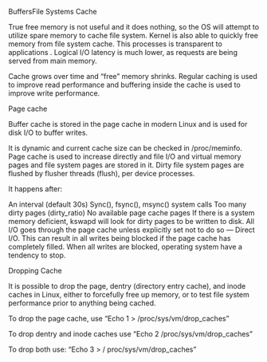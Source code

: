 BuffersFile Systems Cache

True free memory is not useful and it does nothing, so the OS will attempt to utilize spare memory to cache file system. Kernel is also able to quickly free memory from file system cache. This processes is transparent to applications . Logical I/O latency is much lower, as requests are being served from main memory.

Cache grows over time and “free” memory shrinks. Regular caching is used to improve read performance and buffering inside the cache is used to improve write performance.

Page cache

Buffer cache is stored in the page cache in modern Linux and is used for disk I/O to buffer writes.

It is dynamic and current cache size can be checked in /proc/meminfo. Page cache is used to increase directly and file I/O and virtual memory pages and file system pages are stored in it. Dirty file system pages are flushed by flusher threads (flush), per device processes.

It happens after:

An interval (default 30s)
Sync(), fsync(), msync() system calls
Too many dirty pages (dirty_ratio)
No available page cache pages
If there is a system memory deficient, kswapd will look for dirty pages to be written to disk. All I/O goes through the page cache unless explicitly set not to do so — Direct I/O. This can result in all writes being blocked if the page cache has completely filled. When all writes are blocked, operating system have a tendency to stop.

Dropping Cache

It is possible to drop the page, dentry (directory entry cache), and inode caches in Linux, either to forcefully free up memory, or to test file system performance prior to anything being cached.

To drop the page cache, use “Echo 1 > /proc/sys/vm/drop_caches”

To drop dentry and inode caches use “Echo 2 /proc/sys/vm/drop_caches”

To drop both use: “Echo 3 > / proc/sys/vm/drop_caches”
